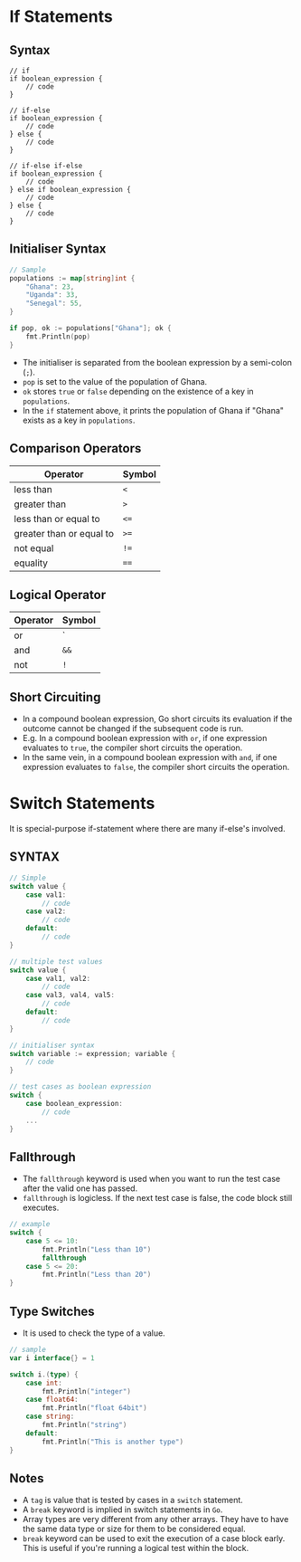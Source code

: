 # If Statements

## Syntax

```ga
// if
if boolean_expression {
    // code
}

// if-else
if boolean_expression {
    // code
} else {
    // code
}

// if-else if-else
if boolean_expression {
    // code
} else if boolean_expression {
    // code
} else {
    // code
}
```

## Initialiser Syntax

```go
// Sample
populations := map[string]int {
    "Ghana": 23,
    "Uganda": 33,
    "Senegal": 55,
}

if pop, ok := populations["Ghana"]; ok {
    fmt.Println(pop)
}
```
- The initialiser is separated from the boolean expression by a semi-colon (`;`).
- `pop` is set to the value of the population of Ghana.
- `ok` stores `true` or `false` depending on the existence of a key in `populations`.
- In the `if` statement above, it prints the population of Ghana if "Ghana" exists as a key in `populations`.

## Comparison Operators

| Operator | Symbol |
| --- | --- |
| less than | `<` |
| greater than | `>` |
| less than or equal to | `<=` |
| greater than or equal to | `>=` |
| not equal | `!=` |
| equality | `==` |

## Logical Operator

| Operator | Symbol |
| --- | --- |
| or | `||` |
| and | `&&` |
| not | `!` |

## Short Circuiting

- In a compound boolean expression, Go short circuits its evaluation if the outcome cannot be changed if the subsequent code is run.
- E.g. In a compound boolean expression with `or`, if one expression evaluates to `true`, the compiler short circuits the operation.
- In the same vein, in a compound boolean expression with `and`, if one expression evaluates to `false`, the compiler short circuits the operation.

# Switch Statements

It is special-purpose if-statement where there are many if-else's involved.

## SYNTAX

```go
// Simple
switch value {
    case val1:
        // code
    case val2:
        // code
    default:
        // code
}

// multiple test values
switch value {
    case val1, val2:
        // code
    case val3, val4, val5:
        // code
    default:
        // code
}

// initialiser syntax
switch variable := expression; variable {
    // code
}

// test cases as boolean expression
switch {
    case boolean_expression:
        // code
    ...
}
```

## Fallthrough

- The `fallthrough` keyword is used when you want to run the test case after the valid one has passed.
- `fallthrough` is logicless. If the next test case is false, the code block still executes.

```go
// example
switch {
    case 5 <= 10:
        fmt.Println("Less than 10")
        fallthrough
    case 5 <= 20:
        fmt.Println("Less than 20")
}
```
## Type Switches

- It is used to check the type of a value.

```go
// sample
var i interface{} = 1

switch i.(type) {
    case int:
        fmt.Println("integer")
    case float64:
        fmt.Println("float 64bit")
    case string:
        fmt.Println("string")
    default:
        fmt.Println("This is another type")
}
```
## Notes

- A `tag` is value that is tested by cases in a `switch` statement.
- A `break` keyword is implied in switch statements in `Go`.
- Array types are very different from any other arrays. They have to have the same data type or size for them to be considered equal.
- `break` keyword can be used to exit the execution of a case block early. This is useful if you're running a logical test within the block.
